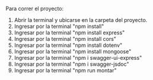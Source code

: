 Para correr el proyecto:

1. Abrir la terminal y ubicarse en la carpeta del proyecto.
3. Ingresar por la terminal "npm install" 
4. Ingresar por la terminal "npm install express"
5. Ingresar por la terminal "npm install cors"
6. Ingresar por la terminal "npm install dotenv"
7. Ingresar por la terminal "npm install mongoose"
8. Ingresar por la terminal "npm i swagger-ui-express"
9. Ingresar por la terminal "npm i swagger-jsdoc"
10. Ingresar por la terminal "npm run montar" 
